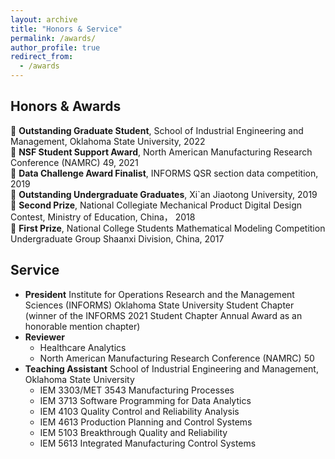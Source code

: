 ```yaml
---
layout: archive
title: "Honors & Service"
permalink: /awards/
author_profile: true
redirect_from:
  - /awards
---
```


Honors & Awards
------
🐯 **Outstanding Graduate Student**, School of Industrial Engineering and Management, Oklahoma State University, 2022\
🐂 **NSF Student Support Award**, North American Manufacturing Research Conference (NAMRC) 49, 2021\
🐷 **Data Challenge Award Finalist**, INFORMS QSR section data competition, 2019\
🐷 **Outstanding Undergraduate Graduates**, Xi`an Jiaotong University, 2019\
🐶 **Second Prize**, National Collegiate Mechanical Product Digital Design Contest, Ministry of Education, China， 2018\
🐥 **First Prize**, National College Students Mathematical Modeling Competition Undergraduate Group Shaanxi Division, China, 2017 

Service
------
- **President** Institute for Operations Research and the Management Sciences (INFORMS) Oklahoma State University Student Chapter (winner of the INFORMS 2021 Student Chapter Annual Award as an honorable mention chapter)
- **Reviewer** 
  - Healthcare Analytics
  - North American Manufacturing Research Conference (NAMRC) 50
- **Teaching Assistant** School of Industrial Engineering and Management, Oklahoma State University
  - IEM 3303/MET 3543 Manufacturing Processes
  - IEM 3713 Software Programming for Data Analytics
  - IEM 4103 Quality Control and Reliability Analysis
  - IEM 4613 Production Planning and Control Systems
  - IEM 5103 Breakthrough Quality and Reliability
  - IEM 5613 Integrated Manufacturing Control Systems


